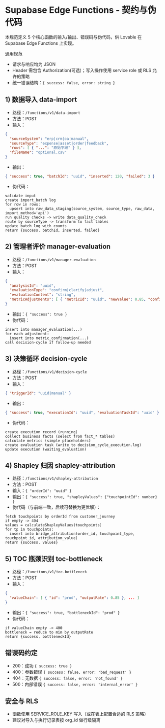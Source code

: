# Supabase Edge Functions - 契约与伪代码

本规范定义 5 个核心函数的输入/输出、错误码与伪代码，供 Lovable 在 Supabase Edge Functions 上实现。

通用规范
- 请求与响应均为 JSON
- Header 需包含 Authorization(可选)；写入操作使用 service role 或 RLS 允许的策略
- 统一错误结构：`{ success: false, error: string }`

## 1) 数据导入 data-import
- 路径：`/functions/v1/data-import`
- 方法：POST
- 输入：
```json
{
  "sourceSystem": "erp|crm|oa|manual",
  "sourceType": "expense|asset|order|feedback",
  "rows": [ { "...": "原始字段" } ],
  "fileName": "optional.csv"
}
```
- 输出：
```json
{ "success": true, "batchId": "uuid", "inserted": 120, "failed": 3 }
```
- 伪代码：
```
validate input
create import_batch log
for row in rows:
  upsert into raw_data_staging(source_system, source_type, raw_data, import_method='api')
run quality checks -> write data_quality_check
route by sourceType -> transform to fact tables
update batch log with counts
return {success, batchId, inserted, failed}
```

## 2) 管理者评价 manager-evaluation
- 路径：`/functions/v1/manager-evaluation`
- 方法：POST
- 输入：
```json
{
  "analysisId": "uuid",
  "evaluationType": "confirm|clarify|adjust",
  "evaluationContent": "string",
  "metricAdjustments": [ { "metricId": "uuid", "newValue": 0.85, "confidence": 0.9 } ]
}
```
- 输出：`{ "success": true }`
- 伪代码：
```
insert into manager_evaluation(...)
for each adjustment:
  insert into metric_confirmation(...)
call decision-cycle if follow-up needed
```

## 3) 决策循环 decision-cycle
- 路径：`/functions/v1/decision-cycle`
- 方法：POST
- 输入：
```json
{ "triggerId": "uuid|manual" }
```
- 输出：
```json
{ "success": true, "executionId": "uuid", "evaluationTaskId": "uuid" }
```
- 伪代码：
```
create execution record (running)
collect business facts (select from fact_* tables)
calculate metrics (simple placeholders)
create evaluation task (write to decision_cycle_execution.log)
update execution (waiting_evaluation)
```

## 4) Shapley 归因 shapley-attribution
- 路径：`/functions/v1/shapley-attribution`
- 方法：POST
- 输入：`{ "orderId": "uuid" }`
- 输出：`{ "success": true, "shapleyValues": {"touchpointId": number} }`
- 伪代码（与前端一致，后续可替换为更优解）：
```
fetch touchpoints by orderId from customer_journey
if empty -> 404
values = calculateShapleyValues(touchpoints)
for tp in touchpoints:
  insert into bridge_attribution(order_id, touchpoint_type, touchpoint_id, attribution_value)
return {success, values}
```

## 5) TOC 瓶颈识别 toc-bottleneck
- 路径：`/functions/v1/toc-bottleneck`
- 方法：POST
- 输入：
```json
{
  "valueChain": [ { "id": "prod", "outputRate": 0.85 }, ... ]
}
```
- 输出：`{ "success": true, "bottleneckId": "prod" }`
- 伪代码：
```
if valueChain empty -> 400
bottleneck = reduce to min by outputRate
return {success, bottleneckId}
```

## 错误码约定
- 200：成功 `{ success: true }`
- 400：参数错误 `{ success: false, error: 'bad_request' }`
- 404：无数据 `{ success: false, error: 'not_found' }`
- 500：内部错误 `{ success: false, error: 'internal_error' }`

## 安全与 RLS
- 函数使用 SERVICE_ROLE_KEY 写入（或在表上配置合适的 RLS 策略）
- 建议对导入与执行记录表按 org_id 做行级隔离




